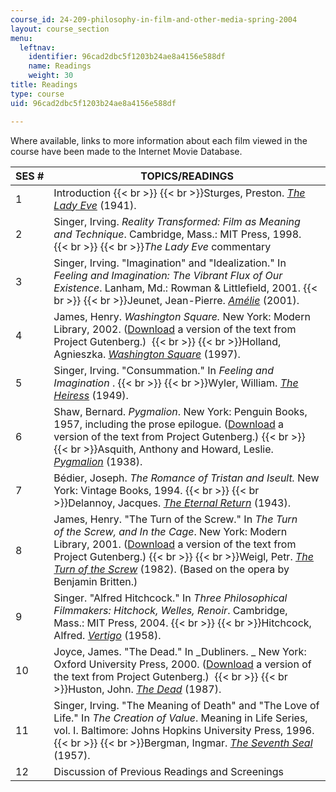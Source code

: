 ```yaml
---
course_id: 24-209-philosophy-in-film-and-other-media-spring-2004
layout: course_section
menu:
  leftnav:
    identifier: 96cad2dbc5f1203b24ae8a4156e588df
    name: Readings
    weight: 30
title: Readings
type: course
uid: 96cad2dbc5f1203b24ae8a4156e588df

---
```


Where available, links to more information about each film viewed in the course have been made to the Internet Movie Database.

| SES # | TOPICS/READINGS |
| --- | --- |
| 1 | Introduction  {{< br >}}  {{< br >}}Sturges, Preston. [_The Lady Eve_](http://www.imdb.com/title/tt0033804/) (1941). |
| 2 | Singer, Irving. _Reality Transformed: Film as Meaning and Technique_. Cambridge, Mass.: MIT Press, 1998.   {{< br >}}  {{< br >}}_The Lady Eve_ commentary |
| 3 | Singer, Irving. "Imagination" and "Idealization." In _Feeling and Imagination: The Vibrant Flux of Our Existence_. Lanham, Md.: Rowman & Littlefield, 2001.  {{< br >}}  {{< br >}}Jeunet, Jean-Pierre. [_Amélie_](http://www.imdb.com/title/tt0211915/) (2001). |
| 4 | James, Henry. _Washington Square._ New York: Modern Library, 2002. ([Download](http://www.gutenberg.org/ebooks/2870) a version of the text from Project Gutenberg.)   {{< br >}}  {{< br >}}Holland, Agnieszka. [_Washington Square_](http://www.imdb.com/title/tt0120481/) (1997).  |
| 5 | Singer, Irving. "Consummation." In _Feeling and Imagination_ .  {{< br >}}  {{< br >}}Wyler, William. [_The Heiress_](http://www.imdb.com/title/tt0041452/) (1949). |
| 6 | Shaw, Bernard. _Pygmalion_. New York: Penguin Books, 1957, including the prose epilogue. ([Download](http://www.gutenberg.org/ebooks/3825) a version of the text from Project Gutenberg.)  {{< br >}}  {{< br >}}Asquith, Anthony and Howard, Leslie. [_Pygmalion_](http://www.imdb.com/title/tt0030637/) (1938). |
| 7 | Bédier, Joseph. _The Romance of Tristan_ _and_ _Iseult._ New York: Vintage Books, 1994.  {{< br >}}  {{< br >}}Delannoy, Jacques. [_The Eternal Return_](http://www.imdb.com/title/tt0036566/) (1943). |
| 8 | James, Henry. "The Turn of the Screw." In _The Turn of the Screw, and In the Cage_. New York: Modern Library, 2001. ([Download](http://www.gutenberg.org/ebooks/209) a version of the text from Project Gutenberg.)  {{< br >}}  {{< br >}}Weigl, Petr. [_The Turn of the Screw_](http://www.imdb.com/title/tt0260447/) (1982). (Based on the opera by Benjamin Britten.) |
| 9 | Singer. "Alfred Hitchcock." In _Three Philosophical Filmmakers: Hitchock, Welles, Renoir_. Cambridge, Mass.: MIT Press, 2004.  {{< br >}}  {{< br >}}Hitchcock, Alfred. [_Vertigo_](http://www.imdb.com/title/tt0052357/) (1958). |
| 10 | Joyce, James. "The Dead." In _Dubliners. _ New York: Oxford University Press, 2000. ([Download](http://www.gutenberg.org/ebooks/2814) a version of the text from Project Gutenberg.)   {{< br >}}  {{< br >}}Huston, John. [_The Dead_](http://www.imdb.com/title/tt0092843/) (1987). |
| 11 | Singer, Irving. "The Meaning of Death" and "The Love of Life." In _The Creation of Value_. Meaning in Life Series, vol. I. Baltimore: Johns Hopkins University Press, 1996.  {{< br >}}  {{< br >}}Bergman, Ingmar. [_The Seventh Seal_](http://www.imdb.com/title/tt0050976/) (1957). |
| 12 | Discussion of Previous Readings and Screenings